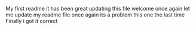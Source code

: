 My first readme
it has been great updating this file welcome once again
let me update my readme file once again
its a problem this one
the last time
Finally i got it correct
